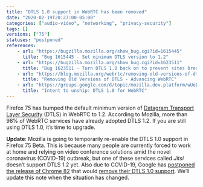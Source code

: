 ```yaml
---
title: "DTLS 1.0 support in WebRTC has been removed"
date: "2020-02-19T20:27:00-05:00"
categories: ["audio-video", "networking", "privacy-security"]
tags: []
versions: ["75"]
statuses: "postponed"
references:
    - url: "https://bugzilla.mozilla.org/show_bug.cgi?id=1615445"
      title: "Bug 1615445 - Set minimum DTLS version to 1.2"
    - url: "https://bugzilla.mozilla.org/show_bug.cgi?id=1623511"
      title: "Bug 1623511 - Turn DTLS 1.0 back on to prevent sites breaking during Covid-19 traffic increase"
    - url: "https://blog.mozilla.org/webrtc/removing-old-versions-of-dtls/"
      title: "Removing Old Versions of DTLS - Advancing WebRTC"
    - url: "https://groups.google.com/d/topic/mozilla.dev.platform/wUoBf0FqqcE/discussion"
      title: "Intent to unship: DTLS 1.0 for WebRTC"
---
```

Firefox 75 has bumped the default minimum version of [Datagram Transport Layer Security](https://developer.mozilla.org/docs/Glossary/DTLS) (DTLS) in WebRTC to 1.2. According to Mozilla, more than 98% of WebRTC services have already adopted DTLS 1.2. If you are still using DTLS 1.0, it’s time to upgrade.

**Update**: Mozilla is going to temporarily re-enable the DTLS 1.0 support in Firefox 75 Beta. This is because many people are currently forced to work at home and relying on video conference solutions amid the novel coronavirus (COVID-19) outbreak, but one of these services called *Jitsi* doesn’t support DTLS 1.2 yet. Also due to COVID-19, Google has [postponed the release of Chrome 82](https://blog.chromium.org/2020/03/upcoming-chrome-releases.html) that would [remove their DTLS 1.0 support](https://bugs.chromium.org/p/webrtc/issues/detail?id=10261). We’ll update this note when the situation has changed.
